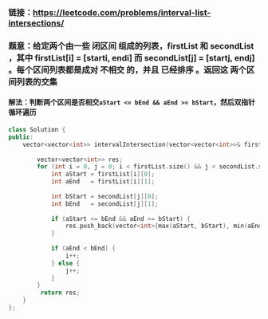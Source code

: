 ### 链接：https://leetcode.com/problems/interval-list-intersections/

### 题意：给定两个由一些 闭区间 组成的列表，firstList 和 secondList ，其中 firstList[i] = [starti, endi] 而 secondList[j] = [startj, endj] 。每个区间列表都是成对 不相交 的，并且 已经排序 。返回这 两个区间列表的交集 

#### 解法：判断两个区间是否相交`aStart <= bEnd && aEnd >= bStart`，然后双指针循环遍历

```c++
class Solution {
public:
    vector<vector<int>> intervalIntersection(vector<vector<int>>& firstList, vector<vector<int>>& secondList) {
                
        vector<vector<int>> res;        
        for (int i = 0, j = 0; i < firstList.size() && j < secondList.size(); ) {
            int aStart = firstList[i][0];
            int aEnd   = firstList[i][1];
        
            int bStart = secondList[j][0];
            int bEnd   = secondList[j][1];
            
            if (aStart <= bEnd && aEnd >= bStart) {
                res.push_back(vector<int>{max(aStart, bStart), min(aEnd, bEnd)});                
            }
            
            if (aEnd < bEnd) {
                i++;
            } else {
                j++;
            }
        }
         return res;           
    }
};
```

